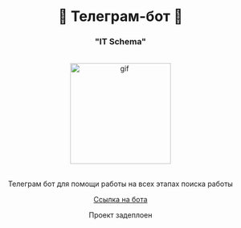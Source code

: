 <div>
  <h1 align="center">🤖 Телеграм-бот 🤖</h1>
  <h3 align="center">"IT Schema"</h3>
</div>
<br/>
<div>
<div align="center">
  <img width='200px' src="https://media.giphy.com/media/HdjEnj3U6b6hGzcRsW/giphy.gif" alt='gif'>
   </img>
</div>
<br/>
<div align="center">
  <p> Телеграм бот для помощи работы на всех этапах поиска работы </p>
</div>

<div align="center">
  <a href='https://t.me/hr_hire_helper_bot'>Ссылка на бота</a>
</div>

<div align="center">
  <p>Проект задеплоен</p>
</div>

